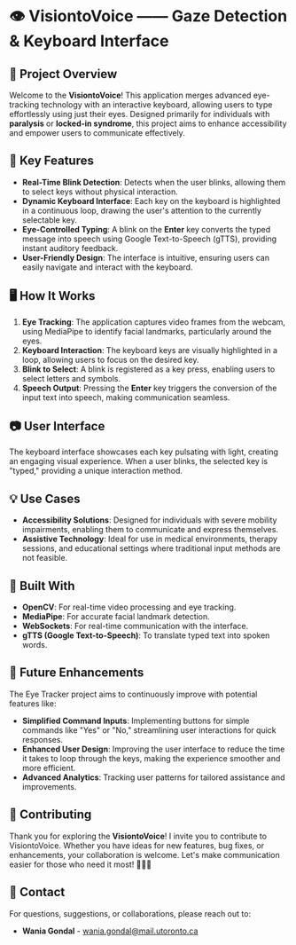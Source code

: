 # 👁️ VisiontoVoice —— Gaze Detection & Keyboard Interface

## 🌟 Project Overview
Welcome to the **VisiontoVoice**! This application merges advanced eye-tracking technology with an interactive keyboard, allowing users to type effortlessly using just their eyes. Designed primarily for individuals with **paralysis** or **locked-in syndrome**, this project aims to enhance accessibility and empower users to communicate effectively.

## 🎯 Key Features
- **Real-Time Blink Detection**: Detects when the user blinks, allowing them to select keys without physical interaction.
- **Dynamic Keyboard Interface**: Each key on the keyboard is highlighted in a continuous loop, drawing the user's attention to the currently selectable key.
- **Eye-Controlled Typing**: A blink on the **Enter** key converts the typed message into speech using Google Text-to-Speech (gTTS), providing instant auditory feedback.
- **User-Friendly Design**: The interface is intuitive, ensuring users can easily navigate and interact with the keyboard.

## 🖥️ How It Works
1. **Eye Tracking**: The application captures video frames from the webcam, using MediaPipe to identify facial landmarks, particularly around the eyes.
2. **Keyboard Interaction**: The keyboard keys are visually highlighted in a loop, allowing users to focus on the desired key.
3. **Blink to Select**: A blink is registered as a key press, enabling users to select letters and symbols.
4. **Speech Output**: Pressing the **Enter** key triggers the conversion of the input text into speech, making communication seamless.

## 📷 User Interface
The keyboard interface showcases each key pulsating with light, creating an engaging visual experience. When a user blinks, the selected key is "typed," providing a unique interaction method.

## 💡 Use Cases
- **Accessibility Solutions**: Designed for individuals with severe mobility impairments, enabling them to communicate and express themselves.
- **Assistive Technology**: Ideal for use in medical environments, therapy sessions, and educational settings where traditional input methods are not feasible.

## 🔧 Built With
- **OpenCV**: For real-time video processing and eye tracking.
- **MediaPipe**: For accurate facial landmark detection.
- **WebSockets**: For real-time communication with the interface.
- **gTTS (Google Text-to-Speech)**: To translate typed text into spoken words.

## 🚀 Future Enhancements
The Eye Tracker project aims to continuously improve with potential features like:
- **Simplified Command Inputs**: Implementing buttons for simple commands like "Yes" or "No," streamlining user interactions for quick responses.
- **Enhanced User Design**: Improving the user interface to reduce the time it takes to loop through the keys, making the experience smoother and more efficient.
- **Advanced Analytics**: Tracking user patterns for tailored assistance and improvements.

## 🤝 Contributing
Thank you for exploring the **VisiontoVoice**! I invite you to contribute to VisiontoVoice. Whether you have ideas for new features, bug fixes, or enhancements, your collaboration is welcome. Let's make communication easier for those who need it most! 💬👀✨

## 📧 Contact
For questions, suggestions, or collaborations, please reach out to:
- **Wania Gondal** - [wania.gondal@mail.utoronto.ca](mailto:wania.gondal@mail.utoronto.ca)
